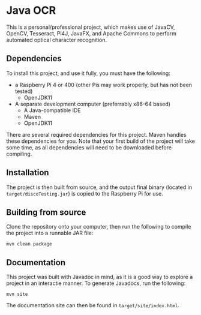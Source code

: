 # Java OCR

This is a personal/professional project, which makes use of JavaCV, OpenCV, Tesseract, Pi4J, JavaFX, and Apache Commons to perform automated optical character recognition.

## Dependencies
To install this project, and use it fully, you must have the following:
- a Raspberry Pi 4 or 400 (other Pis may work properly, but has not been tested)
	- OpenJDK11
- A separate development computer (preferrably x86-64 based)
	- A Java-compatible IDE
	- Maven
	- OpenJDK11

There are several required dependencies for this project. Maven handles these dependencies for you. Note that your first build of the project will take some time, as all dependencies will need to be downloaded before compiling.

## Installation

The project is then built from source, and the output final binary (located in `target/discoTesting.jar`) is copied to the Raspberry Pi for use.

## Building from source

Clone the repository onto your computer, then run the following to compile the project into a runnable JAR file:

```
mvn clean package
```

## Documentation

This project was built with Javadoc in mind, as it is a good way to explore a project in an interactie manner. To generate Javadocs, run the following:

```
mvn site
```

The documentation site can then be found in `target/site/index.html`.
